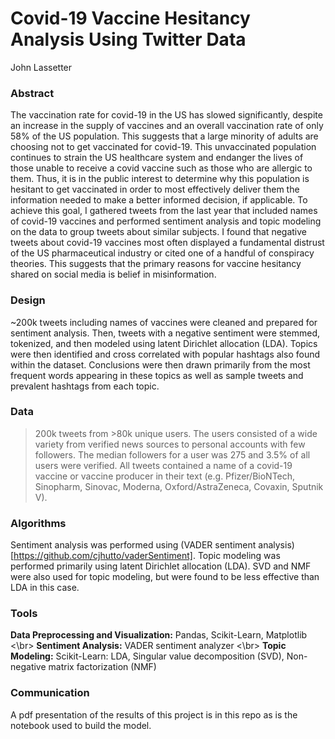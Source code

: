 # Covid-19 Vaccine Hesitancy Analysis Using Twitter Data
John Lassetter

### Abstract
The vaccination rate for covid-19 in the US has slowed significantly, despite an increase in the supply of vaccines and an overall vaccination rate of only 58% of the US population. This suggests that a large minority of adults are choosing not to get vaccinated for covid-19. This unvaccinated population continues to strain the US healthcare system and endanger the lives of those unable to receive a covid vaccine such as those who are allergic to them. Thus, it is in the public interest to determine why this population is hesitant to get vaccinated in order to most effectively deliver them the information needed to make a better informed decision, if applicable. To achieve this goal, I gathered tweets from the last year that included names of covid-19 vaccines and performed sentiment analysis and topic modeling on the data to group tweets about similar subjects. I found that negative tweets about covid-19 vaccines most often displayed a fundamental distrust of the US pharmaceutical industry or cited one of a handful of conspiracy theories. This suggests that the primary reasons for vaccine hesitancy shared on social media is belief in misinformation.

### Design
~200k tweets including names of vaccines were cleaned and prepared for sentiment analysis. Then, tweets with a negative sentiment were stemmed, tokenized, and then modeled using latent Dirichlet allocation (LDA). Topics were then identified and cross correlated with popular hashtags also found within the dataset. Conclusions were then drawn primarily from the most frequent words appearing in these topics as well as sample tweets and prevalent hashtags from each topic.

### Data
>200k tweets from >80k unique users. The users consisted of a wide variety from verified news sources to personal accounts with few followers. The median followers for a user was 275 and 3.5% of all users were verified. All tweets contained a name of a covid-19 vaccine or vaccine producer in their text (e.g. Pfizer/BioNTech, Sinopharm, Sinovac, Moderna, Oxford/AstraZeneca, Covaxin, Sputnik V).

### Algorithms
Sentiment analysis was performed using (VADER sentiment analysis)[https://github.com/cjhutto/vaderSentiment]. Topic modeling was performed primarily using latent Dirichlet allocation (LDA). SVD and NMF were also used for topic modeling, but were found to be less effective than LDA in this case.

### Tools
**Data Preprocessing and Visualization:**  Pandas, Scikit-Learn, Matplotlib <\br>
**Sentiment Analysis:**  VADER sentiment analyzer <\br>
**Topic Modeling:** Scikit-Learn: LDA, Singular value decomposition (SVD), Non-negative matrix factorization (NMF)


### Communication
A pdf presentation of the results of this project is in this repo as is the notebook used to build the model.
